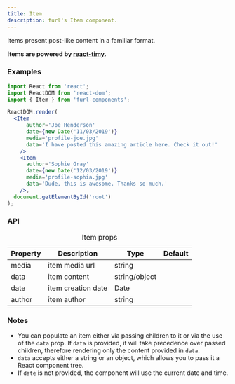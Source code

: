 ```yaml
---
title: Item
description: furl's Item component.
---
```


Items present post-like content in a familiar format.

**Items are powered by [react-timy](https://www.npmjs.com/package/react-timy).**

### Examples

<itemexamples></itemexamples>

```jsx
import React from 'react';
import ReactDOM from 'react-dom';
import { Item } from 'furl-components';

ReactDOM.render(
  <Item
      author='Joe Henderson'
      date={new Date('11/03/2019')}
      media='profile-joe.jpg'
      data='I have posted this amazing article here. Check it out!'
    />
    <Item
      author='Sophie Gray'
      date={new Date('12/03/2019')}
      media='profile-sophia.jpg'
      data='Dude, this is awesome. Thanks so much.'
    />, 
  document.getElementById('root')
);
```

### API

<table>
  <caption>Item props</caption>
  <thead>
    <tr>
      <th>Property</th>
      <th colspan="3">Description</th>
      <th>Type</th>
      <th>Default</th>
    </tr>
  </thead>
  <tbody>
    <tr>
      <td class="font-c">media</td>
      <td colspan="3">item media url</td>
      <td>string</td>
      <td class='font-c'></td>
    </tr>
    <tr>
      <td class="font-c">data</td>
      <td colspan="3">item content</td>
      <td>string/object</td>
      <td class='font-c'></td>
    </tr>
    <tr>
      <td class="font-c">date</td>
      <td colspan="3">item creation date</td>
      <td>Date</td>
      <td class='font-c'></td>
    </tr>
    <tr>
      <td class="font-c">author</td>
      <td colspan="3">item author</td>
      <td>string</td>
      <td class='font-c'></td>
    </tr>
  </tbody>
</table>

### Notes

* You can populate an item either via passing children to it or via the use of the `data` prop. If `data` is provided, it will take precedence over passed children, therefore rendering only the content provided in `data`.
* `data` accepts either a string or an object, which allows you to pass it a React component tree.
* If `date` is not provided, the component will use the current date and time.